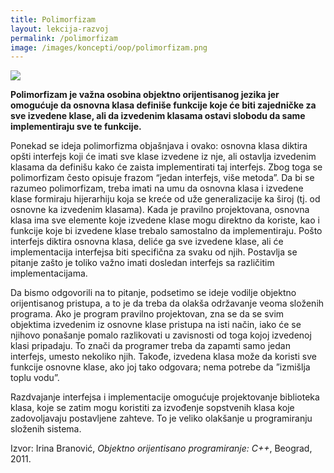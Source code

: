 ```yaml
---
title: Polimorfizam
layout: lekcija-razvoj
permalink: /polimorfizam
image: /images/koncepti/oop/polimorfizam.png
---
```


![]({{page.image}})

**Polimorfizam je važna osobina objektno orijentisanog jezika jer omogućuje da osnovna klasa definiše funkcije koje će biti zajedničke za sve izvedene klase, ali da izvedenim klasama ostavi slobodu da same implementiraju sve te funkcije.**

Ponekad se ideja polimorfizma objašnjava i ovako: osnovna klasa diktira opšti interfejs koji će imati sve klase izvedene iz nje, ali ostavlja izvedenim klasama da definišu kako će zaista implementirati taj interfejs. Zbog toga se polimorfizam često opisuje frazom “jedan interfejs, više metoda”. Da bi se razumeo polimorfizam, treba imati na umu da osnovna klasa i izvedene klase formiraju hijerarhiju koja se kreće od uže generalizacije ka široj (tj. od osnovne ka izvedenim klasama). Kada je pravilno projektovana, osnovna klasa ima sve elemente koje izvedene klase mogu direktno da koriste, kao i funkcije koje bi izvedene klase trebalo samostalno da implementiraju. Pošto interfejs diktira osnovna klasa, deliće ga sve izvedene klase, ali će implementacija interfejsa biti specifična za svaku od njih. Postavlja se pitanje zašto je toliko važno imati dosledan interfejs sa različitim implementacijama.

Da bismo odgovorili na to pitanje, podsetimo se ideje vodilje objektno orijentisanog pristupa, a to je da treba da olakša održavanje veoma složenih programa. Ako je program pravilno projektovan, zna se da se svim objektima izvedenim iz osnovne klase pristupa na isti način, iako će se njihovo ponašanje pomalo razlikovati u zavisnosti od toga kojoj izvedenoj klasi pripadaju. To znači da programer treba da zapamti samo jedan interfejs, umesto nekoliko njih. Takođe, izvedena klasa može da koristi sve funkcije osnovne klase, ako joj tako odgovara; nema potrebe da ”izmišlja toplu vodu”.

Razdvajanje interfejsa i implementacije omogućuje projektovanje biblioteka klasa, koje se zatim mogu koristiti za izvođenje sopstvenih klasa koje zadovoljavaju postavljene zahteve. To je veliko olakšanje u programiranju složenih sistema.


Izvor: Irina Branović, *Objektno orijentisano programiranje: C++*, Beograd, 2011.
